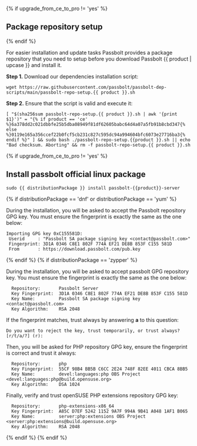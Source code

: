 {% if upgrade_from_ce_to_pro != 'yes' %}
## Package repository setup

{% endif %}

For easier installation and update tasks Passbolt provides a package repository that you need to setup
before you download Passbolt {{ product | upcase }} and install it.

**Step 1.** Download our dependencies installation script:

```
wget https://raw.githubusercontent.com/passbolt/passbolt-dep-scripts/main/passbolt-repo-setup.{{ product }}.sh
```

**Step 2.** Ensure that the script is valid and execute it:

```
[ "$(sha256sum passbolt-repo-setup.{{ product }}.sh | awk '{print $1}')" = "{% if product == 'ce' %}6a378dd2c021dbbfe25b5dba08949f81df62605babc64d4a07a5fb91b8cbd347{% else %}0119e165a356ccef22b0fcf5cb231c827c595dc94a994604bfc6073e27716ba3{% endif %}" ] && sudo bash ./passbolt-repo-setup.{{product }}.sh || echo "Bad checksum. Aborting" && rm -f passbolt-repo-setup.{{ product }}.sh
```

{% if upgrade_from_ce_to_pro != 'yes' %}
## Install passbolt official linux package

```
sudo {{ distributionPackage }} install passbolt-{{product}}-server
```

{% if distributionPackage == 'dnf' or distributionPackage == 'yum' %}

During the installation, you will be asked to accept the Passbolt repository GPG key. You must ensure the fingerprint is exactly the same as the one below:

```
Importing GPG key 0xC155581D:
 Userid     : "Passbolt SA package signing key <contact@passbolt.com>"
 Fingerprint: 3D1A 0346 C8E1 802F 774A EF21 DE8B 853F C155 581D
 From       : https://download.passbolt.com/pub.key
```
{% endif %}
{% if distributionPackage == 'zypper' %}

During the installation, you will be asked to accept passbolt GPG repository key. You must ensure the fingerprint is exactly the same as the one below:

```
  Repository:       Passbolt Server
  Key Fingerprint:  3D1A 0346 C8E1 802F 774A EF21 DE8B 853F C155 581D
  Key Name:         Passbolt SA package signing key <contact@passbolt.com>
  Key Algorithm:    RSA 2048
```

If the fingerprint matches, trust always by answering **a** to this question:

```
Do you want to reject the key, trust temporarily, or trust always? [r/t/a/?] (r):
```

Then, you will be asked for PHP repository GPG key, ensure the fingerprint is correct and trust it always:

```
  Repository:       php
  Key Fingerprint:  55CF 98B4 BB5B C6CC 2E24 748F 82EE 4011 CBCA 8BB5
  Key Name:         devel:languages:php OBS Project <devel:languages:php@build.opensuse.org>
  Key Algorithm:    DSA 1024
```

Finally, verify and trust openSUSE PHP extensions repository GPG key:

```
  Repository:       php-extensions-x86_64
  Key Fingerprint:  A85C D7EF 5242 1152 9A7F 994A 9B41 A048 1AF1 B065
  Key Name:         server:php:extensions OBS Project <server:php:extensions@build.opensuse.org>
  Key Algorithm:    RSA 2048
```


{% endif %}
{% endif %}